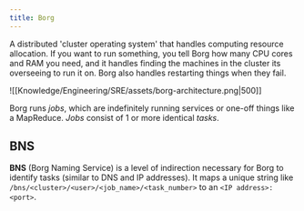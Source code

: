 ```yaml
---
title: Borg
---
```


A distributed 'cluster operating system' that handles computing resource allocation. If you want to run something, you tell Borg how many CPU cores and RAM you need, and it handles finding the machines in the cluster its overseeing to run it on. Borg also handles restarting things when they fail.

![[Knowledge/Engineering/SRE/assets/borg-architecture.png|500]]

Borg runs *jobs*, which are indefinitely running services or one-off things like a MapReduce. *Jobs* consist of 1 or more identical *tasks*.

## BNS
**BNS** (Borg Naming Service) is a level of indirection necessary for Borg to identify tasks (similar to DNS and IP addresses). It maps a unique string like `/bns/<cluster>/<user>/<job_name>/<task_number>` to an `<IP address>:<port>`.
